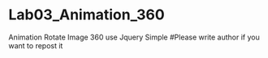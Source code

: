 # Lab03_Animation_360

Animation Rotate Image 360 use Jquery Simple
#Please write author if you want to repost it
